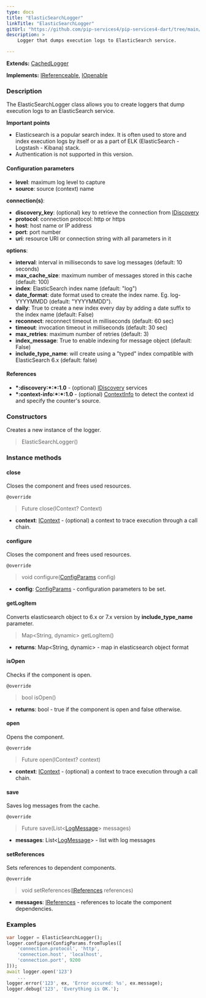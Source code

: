 ```yaml
---
type: docs
title: "ElasticSearchLogger"
linkTitle: "ElasticSearchLogger"
gitUrl: "https://github.com/pip-services4/pip-services4-dart/tree/main/pip-services4-elasticsearch-dart"
description: > 
    Logger that dumps execution logs to ElasticSearch service.

---
```


**Extends:** [CachedLogger](../../../observability/log/cached_logger)

**Implements:** [IReferenceable](../../../components/refer/ireferenceable), [IOpenable](../../../components/run/iopenable)

### Description

The ElasticSearchLogger class allows you to create loggers that dump execution logs to an ElasticSearch service.

**Important points**

- Elasticsearch is a popular search index. It is often used to store and index execution logs by itself or as a part of ELK (ElasticSearch - Logstash - Kibana) stack.
- Authentication is not supported in this version.

#### Configuration parameters

- **level**: maximum log level to capture
- **source**: source (context) name

**connection(s)**:
- **discovery_key**: (optional) key to retrieve the connection from [IDiscovery](../../../config/connect/idiscovery)
- **protocol**: connection protocol: http or https
- **host**: host name or IP address
- **port**: port number
- **uri**: resource URI or connection string with all parameters in it

**options**:
- **interval**: interval in milliseconds to save log messages (default: 10 seconds)
- **max_cache_size**: maximum number of messages stored in this cache (default: 100)
- **index**: ElasticSearch index name (default: "log")
- **date_format**: date format used to create the index name. Eg. log-YYYYMMDD (default: "YYYYMMDD").
- **daily**: True to create a new index every day by adding a date suffix to the index name (default: False)
- **reconnect**: reconnect timeout in milliseconds (default: 60 sec)
- **timeout**: invocation timeout in milliseconds (default: 30 sec)
- **max_retries**: maximum number of retries (default: 3)
- **index_message**: True to enable indexing for message object (default: False)
- **include_type_name**: will create using a "typed" index compatible with ElasticSearch 6.x (default: false)

#### References
- **\*:discovery:\*:\*:1.0** - (optional) [IDiscovery](../../../config/connect/idiscovery) services
- **\*:context-info:\*:\*:1.0** - (optional) [ContextInfo](../../../components/context/context_info) to detect the context id and specify the counter's source.

### Constructors

Creates a new instance of the logger.

> ElasticSearchLogger()


### Instance methods

#### close
Closes the component and frees used resources.

`@override`
> Future close(IContext? Context)

- **context**: [IContext](../../../components/context/icontext) - (optional) a context to trace execution through a call chain.


#### configure
Closes the component and frees used resources.

`@override`
> void configure([ConfigParams](../../../components/config/config_params) config)

- **config**: [ConfigParams](../../../components/config/config_params) - configuration parameters to be set.

#### getLogItem
Converts elasticsearch object to 6.x or 7.x version by **include_type_name** parameter.

> Map\<String, dynamic\> getLogItem()

- **returns**: Map\<String, dynamic\> - map in elasticsearch object format

#### isOpen
Checks if the component is open.

`@override`
> bool isOpen()

- **returns**: bool - true if the component is open and false otherwise.


#### open
Opens the component.

`@override`
> Future open(IContext? context)

- **context**: [IContext](../../../components/context/icontext) - (optional) a context to trace execution through a call chain.


#### save
Saves log messages from the cache.

`@override`
> Future save(List<[LogMessage](../../../observability/log/log_message)> messages)

- **messages**: List<[LogMessage](../../../observability/log/log_message)> - list with log messages


#### setReferences
Sets references to dependent components.

`@override`
> void setReferences([IReferences](../../../components/refer/ireferences) references)

- **messages**: [IReferences](../../../components/refer/ireferences) - references to locate the component dependencies.

### Examples

```dart
var logger = ElasticSearchLogger();
logger.configure(ConfigParams.fromTuples([
    'connection.protocol', 'http',
    'connection.host', 'localhost',
    'connection.port', 9200
]));
await logger.open('123')
    ...
logger.error('123', ex, 'Error occured: %s', ex.message);
logger.debug('123', 'Everything is OK.');
```
